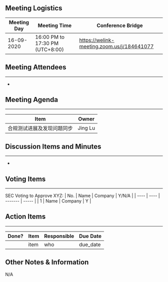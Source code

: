 ## Meeting Logistics

| Meeting Day | Meeting Time                    | Conference Bridge                          |
| ----------- | ------------------------------- | ------------------------------------------ |
| 16-09-2020  | 16:00 PM to 17:30 PM (UTC+8:00) | https://welink-meeting.zoom.us/j/184641077 |

## Meeting Attendees
** **
- 


## Meeting Agenda

** **
| Item                               | Owner  |
| ---------------------------------- | ------ |
| 合规测试进展及发现问题同步     | Jing Lu |


## Discussion Items and Minutes

** **
-
## Voting Items

** **
SEC Voting to Approve XYZ:
| No.  | Name | Company | Y/N/A |
| ---- | ---- | ------- | ----- |
| 1    | Name | Company | Y     |

## Action Items
** **
| Done? | Item | Responsible | Due Date |
| ----- | ---- | ----------- | -------- |
|       | item | who         | due_date |

## Other Notes & Information
N/A